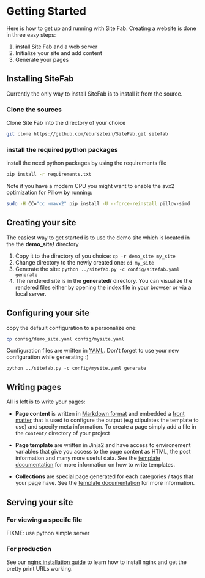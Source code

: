 # Getting Started

Here is how to get up and running with Site Fab. Creating a website is done in three easy steps:

1. install Site Fab and a web server
2. Initialize your site and add content
3. Generate  your pages

## Installing SiteFab

Currently the only way to install SiteFab is to install it from the source.

### Clone the sources
Clone Site Fab into the directory of your choice

```bash
git clone https://github.com/ebursztein/SiteFab.git sitefab
```

### install the required python packages
install the need python packages by using the requirements file

```bash
pip install -r requirements.txt
```

Note if you have a modern CPU you might want to enable the avx2 optimization for Pillow by running:

```bash
sudo -H CC="cc -mavx2" pip install -U --force-reinstall pillow-simd
```

## Creating your site

The easiest way to get started is to use the demo site which is located in the the **demo_site/** directory

1. Copy it to the directory of you choice:  `cp -r demo_site my_site`
2. Change directory to the newly created one: `cd my_site`
3. Generate the site: `python ../sitefab.py -c config/sitefab.yaml generate`
4. The rendered site is in the **generated/** directory. You can visualize the rendered files either by opening the index file in your browser or via a local server.

## Configuring your site

copy the default configuration to a personalize one:

```bash
cp config/demo_site.yaml config/mysite.yaml
```

Configuration files are written in [YAML](http://docs.ansible.com/ansible/YAMLSyntax.html). 
Don't forget to use your new configuration while generating :)

`python ../sitefab.py -c config/mysite.yaml generate`


## Writing pages

All is left is to write your pages:

- **Page content** is written in [Markdown format](https://guides.github.com/features/mastering-markdown/) and embedded a [front matter](/documentation/content.md#frontmatter) that is used to configure the output (e.g stipulates the template to use) and specify meta information. To create a page simply add a file in the `content/` directory of  your project

- **Page template** are written in Jinja2 and have access to environement variables that give you access to the page content as HTML, the post information and many more useful data. See the [template documentation](/documentation/template.md) for more information on how to write templates.

- **Collections** are special page generated for each categories / tags that your page have. See the [template documentation](/documentation/template.md) for more information.

## Serving your site

### For viewing a specifc file
FIXME: use python simple server

### For production
See our [nginx installation guide](/documentation/nginx_install.md) to learn how to install nginx and get the pretty print URLs working.

